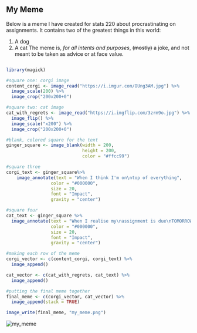 ## My Meme

Below is a meme I have created for stats 220 about procrastinating on assignments. It contains two of the greatest things in this world:
1. A dog
2. A cat
The meme is, *for all intents and purposes*, ~~(mostly)~~ a joke, and not meant to be taken as advice or at face value.


```r

library(magick)

#square one: corgi image
content_corgi <- image_read("https://i.imgur.com/OUng3AM.jpg") %>%
  image_scale(200) %>%
  image_crop("200x200+0")

#square two: cat image
cat_with_regrets <- image_read("https://i.imgflip.com/3zrm9o.jpg") %>%
  image_flip() %>%
  image_scale("x200") %>%
  image_crop("200x200+0") 

#blank, colored square for the text
ginger_square <- image_blank(width = 200,
                             height = 200, 
                             color = "#ffcc99")

#square three
corgi_text <- ginger_square%>%
    image_annotate(text = "When I think I'm on\ntop of everything",               
                 color = "#000000",
                 size = 20,
                 font = "Impact",
                 gravity = "center")

#square four
cat_text <- ginger_square %>%
  image_annotate(text = "When I realise my\nassignment is due\nTOMORROW",
                 color = "#000000",
                 size = 20,
                 font = "Impact",
                 gravity = "center")

#making each row of the meme
corgi_vector <- c(content_corgi, corgi_text) %>%
  image_append()

cat_vector <- c(cat_with_regrets, cat_text) %>%
  image_append()

#putting the final meme together
final_meme <- c(corgi_vector, cat_vector) %>%
  image_append(stack = TRUE)

image_write(final_meme, "my_meme.png")


```

![my_meme](https://user-images.githubusercontent.com/100745233/159192148-e3616808-2f45-43eb-8a38-ba02176baf82.png)

